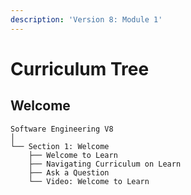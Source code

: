 ```yaml
---
description: 'Version 8: Module 1'
---
```


# Curriculum Tree

## Welcome

```markup
Software Engineering V8
│
└── Section 1: Welcome
    ├── Welcome to Learn
    ├── Navigating Curriculum on Learn
    ├── Ask a Question
    └── Video: Welcome to Learn
```



